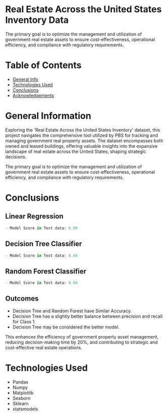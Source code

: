 # Real Estate Across the United States Inventory Data
The primary goal is to optimize the management and utilization of government real estate assets to ensure cost-effectiveness, operational efficiency, and compliance with regulatory requirements.

# Table of Contents

+ [General Info](#general-information)
+ [Technologies Used](#technologies-used)
+ [Conclusions](#conclusions)
+ [Acknowledgements](#acknowledgements)


# General Information 
Exploring the 'Real Estate Across the United States Inventory' dataset, this project navigates the comprehensive tool utilized by PBS for tracking and managing government real property assets. The dataset encompasses both owned and leased buildings, offering valuable insights into the expansive landscape of real estate across the United States, shaping strategic decisions.

The primary goal is to optimize the management and utilization of government real estate assets to ensure cost-effectiveness, operational efficiency, and compliance with regulatory requirements.


# Conclusions

## Linear Regression  

```python
- Model Score in Test data: 0.89
```

## Decision Tree Classifier

```python
- Model Score in Test data: 0.94
```

## Random Forest Classifier

```python
- Model Score in Test data: 0.94
```

## Outcomes

+ Decision Tree and Random Forest have Similar Accuracy.
+ Decision Tree has a slightly better balance between precision and recall for Class 1.
+ Decision Tree may be considered the better model.
  
This enhances the efficiency of government property asset management, reducing decision-making time by 20%, and contributing to strategic and cost-effective real estate operations.

# Technologies Used

+ Pandas
+ Numpy
+ Matplotlib
+ Seaborn
+ Sklearn
+ statsmodels
